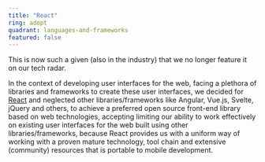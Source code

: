 ```yaml
---
title: "React"
ring: adopt
quadrant: languages-and-frameworks
featured: false
---
```


This is now such a given (also in the industry) that we no longer feature it on our tech radar.

In the context of developing user interfaces for the web, facing a plethora of libraries and frameworks to create these user interfaces, we decided for [React](https://react.dev/) and neglected other libraries/frameworks like Angular, Vue.js, Svelte, jQuery and others, to achieve a preferred open source front-end library based on web technologies, accepting limiting our ability to work effectively on existing user interfaces for the web built using other libraries/frameworks, because React provides us with a uniform way of working with a proven mature technology, tool chain and extensive (community) resources that is portable to mobile development.
